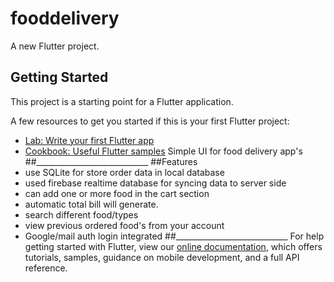 # fooddelivery

A new Flutter project.

## Getting Started

This project is a starting point for a Flutter application.

A few resources to get you started if this is your first Flutter project:

- [Lab: Write your first Flutter app](https://flutter.dev/docs/get-started/codelab)
- [Cookbook: Useful Flutter samples](https://flutter.dev/docs/cookbook)
  Simple UI for food delivery app's
##____________________________
##Features
- use SQLite for store order data in local database
- used firebase realtime database for syncing data to server side
- can add one or more food in the cart section
- automatic total bill will generate.
- search different food/types
- view previous ordered food's from your account
- Google/mail auth login integrated
##____________________________
For help getting started with Flutter, view our
[online documentation](https://flutter.dev/docs), which offers tutorials,
samples, guidance on mobile development, and a full API reference.
